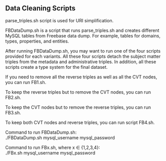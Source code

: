 ## Data Cleaning Scripts

parse_triples.sh script is used for URI simplification. 

FBDataDump.sh is a script that runs parse_triples.sh and creates different MySQL tables from Freebase data dump. For example, tables for domains, types, properties, and entities. 

After running FBDataDump.sh, you may want to run one of the four scripts provided for each variants. All these four scripts detach the subject matter triples from the metadata and administrative triples. In addition, all these scripts create a type system for the final dataset. 

If you need to remove all the reverse triples as well as all the CVT nodes, you can run FB1.sh. 

To keep the reverse triples but to remove the CVT nodes, you can run FB2.sh. 

To keep the CVT nodes but to remove the reverse triples, you can run FB3.sh.

To keep both CVT nodes and reverse triples, you can run script FB4.sh.

Command to run FBDataDump.sh:  
./FBDataDump.sh mysql_username mysql_password

Command to run FBx.sh, where x ∈ {1,2,3,4}:  
./FBx.sh mysql_username mysql_password
